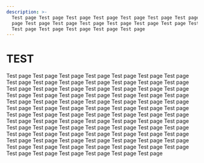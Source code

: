```yaml
---
description: >-
  Test page Test page Test page Test page Test page Test page Test page Test
  page Test page Test page Test page Test page Test page Test page Test page
  Test page Test page Test page Test page Test page
---
```


# TEST

Test page Test page Test page Test page Test page Test page Test page Test page Test page Test page Test page Test page Test page Test page Test page Test page Test page Test page Test page Test page Test page Test page Test page Test page Test page Test page Test page Test page Test page Test page Test page Test page Test page Test page Test page Test page Test page Test page Test page Test page Test page Test page Test page Test page Test page Test page Test page Test page Test page Test page Test page Test page Test page Test page Test page Test page Test page Test page Test page Test page Test page Test page Test page Test page Test page Test page Test page Test page Test page Test page Test page Test page Test page Test page Test page Test page Test page Test page Test page Test page Test page Test page Test page Test page Test page Test page Test page Test page Test page Test page&#x20;
